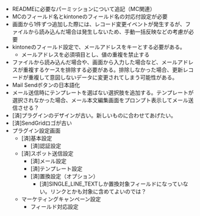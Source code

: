 - READMEに必要なパーミッションについて追記（MC関連）
- MCのフィールド名とkintoneのフィールド名の対応付設定が必要
- 画面から1件ずつ追加した際には、レコード変更イベントが発生するが、ファイルから読み込んだ場合は発生しないため、手動一括反映などの考慮が必要
- kintoneのフィールド設定で、メールアドレスをキーとする必要がある。
  - メールアドレスを必須項目とし、値の重複を禁止する
- ファイルから読み込んだ場合や、画面から入力した場合など、メールアドレスが重複するケースを排除する必要がある。排除しなかった場合、更新レコードが重複して意図しないデータに変更されてしまう可能性がある。
- Mail Sendボタンの日本語化
- メール送信時にテンプレートを選ばない選択肢を追加する。テンプレートが選択されなかった場合、メール本文編集画面をプロンプト表示してメール送信させる？
- [済]プラグインのデザインが古い。新しいものに合わせてあげたい。
- [済]SendGridロゴが古い
- プラグイン設定画面
  - [済]基本設定
    - [済]認証設定
  - [済]スポット送信設定
    - [済]メール設定
    - [済]テンプレート設定
    - [済]置換設定（オプション）
      - [済]SINGLE_LINE_TEXTしか置換対象フィールドになっていない。リンクとかも対象に含めてよいのでは？
  - マーケティングキャンペーン設定
    - フィールド対応設定
